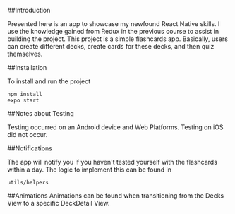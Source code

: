 ##Introduction

Presented here is an app to showcase my newfound React Native skills. I use the
knowledge gained from Redux in the previous course to assist in building the project.
This project is a simple  flashcards app. Basically, users can create different
decks, create cards for these decks, and then quiz themselves.

##Installation

To install and run the project
```
npm install
expo start
```

##Notes about Testing

Testing occurred on an Android device and Web Platforms. Testing on iOS did not
occur.

##Notifications

The app will notify you if you haven't tested yourself with the flashcards within
a day. The logic to implement this can be found in
```
utils/helpers
```

##Animations
Animations can be found when transitioning from the Decks View to a specific
DeckDetail View.
